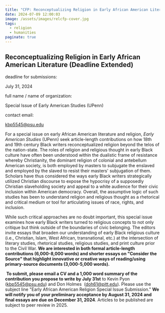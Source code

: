 ```yaml
---
title: "CFP: Reconceptualizing Religion in Early African American Literature (Deadline Extended)"
date: 2024-07-09 12:00:03
image: /assets/images/relcfp-cover.jpg
tags:
  - religion
  - humanities
paginate: true   
---
```

Reconceptualizing Religion in Early African American Literature (Deadline Extended)
-----------------------------------------------------------------------------------

deadline for submissions: 

July 31, 2024

full name / name of organization: 

Special Issue of Early American Studies (UPenn)

contact email: 

<kbp5545@psu.edu>

For a special issue on early African American literature and religion, *Early American Studies* (UPenn) seek article-length contributions on how 18th and 19th century Black writers reconceptualized religion beyond the telos of the nation-state. The roles of religion and religious thought in early Black culture have often been understood within the dualistic frame of resistance whereby Christianity, the dominant religion of colonial and antebellum American society, is both employed by masters to subjugate the enslaved and employed by the slaved to resist their masters' subjugation of them. Scholars have thus considered the ways early Black writers strategically utilized Christian discourse to expose the hypocrisy of a supposedly Christian slaveholding society and appeal to a white audience for their civic inclusion within American democracy. Overall, the assumptive logic of such studies has been to understand religion and religious thought as a rhetorical and critical medium or tool for articulating issues of race, rights, and inclusion.  

While such critical approaches are no doubt important, this special issue examines how early Black writers turned to religious concepts to not only critique but think outside of the boundaries of civic belonging. The editors invite essays that broaden our understanding of early Black religious culture (i.e., Christian, Islam, West African, transnational, etc.) at the intersection of literary studies, rhetorical studies, religious studies, and print culture prior to the Civil War. **We are interested in both formal article-length contributions (6,000-8,000 words) and shorter essays on "Consider the Source" that highlight innovative or creative ways of reading/using primary-source documents (3,000-5,000 words).**

 **To submit, please email a CV and a 1,000 word summary of the contribution you propose to write by July 31st** to Kevin Pyon (<kbp5545@psu.edu>) and Don Holmes  (<doh61@pitt.edu>). Please use the subject line "Early African American Religion Special Issue Submission." **We will notify you of your preliminary acceptance by August 31, 2024 and final essays are due on December 31, 2024**. Articles to be published are subject to peer review in 2025.